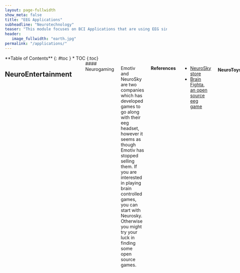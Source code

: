 ```yaml
---
layout: page-fullwidth
show_meta: false
title: "EEG Applications"
subheadline: "Neurotechnology"
teaser: "This module focuses on BCI Applications that are using EEG since it is the cheapest and most mature technology available. You'll soon see that a wide variety of applications can be built with them."
header:
   image_fullwidth: "earth.jpg"
permalink: "/applications/"
---
```

<div class="row">
<div class="medium-4 medium-push-8 columns" markdown="1">
<div class="panel radius" markdown="1">
**Table of Contents**
{: #toc }
*  TOC
{:toc}
</div>
</div><!-- /.medium-4.columns -->


<div class="medium-8 medium-pull-4 columns" markdown="1">

## NeuroEntertainment
<hr>
#### Neurogaming

Emotiv and NeuroSky are two companies which has developed games to go along with their eeg headset, however it seems as though Emotiv has stopped selling them. If you are interested in playing brain controlled games, you can start with Neurosky. Otherwise you might try your luck in finding some open source games.

**References**

* [NeuroSky store](http://store.neurosky.com/collections/apps/games)
* [Brain Fighta, an open source eeg game](https://github.com/NeuroTechX/BrainFighta)

#### NeuroToys

There have been multiple manufacturers of BCI toys going back to the mid 2000's. Here are some of the more popular ones.

**References**

* [Puzzlebox has various devices BCI devices](https://puzzlebox.io/)
* [There are also Star Wars-themed toys!](http://starwarsscience.com/product/the-force-trainer-ii-hologram-experience/)

#### Art

Multiple people have use EEG's for art and music generation. Below are a few example of some these projects.

**References**

* [Axon Art Collective. A Series of projects doing brain controlled art and music](http://axonartcollective.com/)
* [Manipulating water with eeg](https://creators.vice.com/en_us/article/vvygzm/eunoia-seeking-enlightenment-by-tracking-brainwaves)
* [EEG Visulization tool](http://naotohieda.com/muse/)

#### Virtual Reality

Due to the design of VR headsets, there are been an interest in integrating eeg into them. This can help to enhance the experience for the user, as well as provide a hands free approach to interact with the virtual world.  

![VR headset](../images/vr-gadget.jpg)

There are a few companies who have been interested in bring EEG data with VR headsets as seen below.

**References**
* [Neurosky's article on the subject](http://neurosky.com/2016/04/a-new-virtual-reality-the-rise-of-vr-headsets-eeg/)
* [Article on Mind Mazet](http://www.theverge.com/2015/3/3/8136405/mind-maze-mind-leap-thought-reading-virtual-reality-headset)
* [DG Lab's VR Zen Headset](https://www.cnet.com/news/this-vr-headset-is-designed-to-let-you-find-your-zen/)
* [Neurable](http://neurable.com/)
* [OpenBCI's Galea (About to be in beta as of Jan '22)](https://openbci.com/community/introducing-galea-bci-hmd-biosensing/)



## Security
<hr>
#### Brain based authentication

EEG Biometrics is a growing field which looks at how we can use your eeg activity to be able to identify someone. Similar to one's fingerprint, your brain activity can be used as a form of authentication. The most common forms of Brain Authentication are using resting state brain activity or a visual evoked potential task. For more information on Brain Based Authentication, check out this DEF CON talk.

**References**

* [Brain Based Authentication](https://www.youtube.com/watch?v=frAhjtnvkqs)



## Biofeedback Therapy
<hr>

#### Anxiety


Neurofeedback can be an effective method of handling anxiety. Similar to the methods used in mindfulness practices, alpha and theta training is done in order to put the person in a more relaxed state of mind.

**References**

* [Neurofeedback for mood and anxiety disorder](https://www.ncbi.nlm.nih.gov/pubmedhealth/PMH0070200/)
* [Treatment of Anxiety disorder with neurofeedback](http://www.sciencedirect.com/science/article/pii/S1877042811018465)



#### Sleep Improvement

Sleep research has been using EEG's for a long time. Recently, startups have been leveraging consumer grade eeg designs to measure the quality of your sleep.

**References**
* [https://iwinks.org/](https://iwinks.org/)
* [ttps://neuroon.com/sleep-tracking/](https://neuroon.com/sleep-tracking/)
* [http://sleepshepherd.com/](http://sleepshepherd.com/)


#### ADHD

Although a controversial [use case](http://journals.sagepub.com/doi/abs/10.1177/155005940904000311), there are many neurofeedback clinics and few companies who have created solutions to help manage ADHD.  

**References**
* [http://www.akiliinteractive.com/](http://www.akiliinteractive.com/)
* [Attentiv](http://attentiv.com/)


#### PTSD

PTSD neurofeedback has been studied for over [25 years](http://charleston.braincoretherapy.com/wp-content/uploads/2014/01/PENISTON-PTSD.pdf). A lot of the studies focus on getting the participants to generate alpha wave activity which is associated with being in a relaxed state. Most articles which were reviewed suggest that neurofeedback should be use in combination with other treatments.

**References**
* [Alpha-Theta Brainwave Neuro-feedback for Vietnam Veterans](http://onlinelibrary.wiley.com/doi/10.1111/acps.12229/full)
* [Neurofeedback as an adjunct therapy for treatment of PTSD](http://journals.sagepub.com/doi/abs/10.1177/1039856217715988)
*
<!--Needs to be reviewed -->

## Cognitive Training
<hr>

#### Performance Optimization

This series of articles discuss how you can you use Neurofeedback as a mechanism to optimizing performance. This is a good series of articles to start with if you want a high level overview.

**References**
* [EEG Neurofeedback for optimizing performance 1](http://www.sciencedirect.com/science/article/pii/S0149763413002248#bib0700)
* [EEG Neurofeedback for optimizing performance 2](http://www.sciencedirect.com/science/article/pii/S0149763413002716)
* [EEG Neurofeedback for optimizing performance 3](http://www.sciencedirect.com/science/article/pii* /S0149763414000700)

#### Brain Ageing

One of the more common services which neurofeedback clinics provide is to combat brain ageing. Researchers have found that you can identify certain biomarkers in QEEG to predict future cognitive decline as well as the onset of Alzheimer's.  

**References**

* [Video games for cognitive enhancement - Adam Gazzaley Lab](http://gazzaleylab.ucsf.edu/wp-content/uploads/2014/09/Anguera_Nature_2013-Video-game-training-enhances-cognitive-control-in-older-adults.pdf)
* [QEEG neurofeedback for Dementia](http://journals.sagepub.com/doi/abs/10.1177/1550059415590750)
* [Beta and gamma neurofeedback on memory and intelligence in the elderly](http://www.sciencedirect.com/science/article/pii/S030105111300152X)
* [Attential Training via neurofeedback in ageing bring](https://www.ncbi.nlm.nih.gov/pmc/articles/PMC5346575/)
* [QEEG in Aging and evolution of Dimentia](http://onlinelibrary.wiley.com/doi/10.1196/annals.1379.008/full?wol1URL=/doi/10.1196/annals.1379.008/full&identityKey=c38f7acf-fae1-4f16-b3bb-d5a6f7e0fca9)
* [Ref-6](http://www.jpreventionalzheimer.com/1665-a-personalized-12-week-brain-fitness-program-for-improving-cognitive-function-and-increasing-the-volume-of-hippocampus-in-elderly-with-mild-cognitive-impairment.html)



#### Early Development

Most articles looking into the use of EEG as a Neurofeedback tool for early development tend to focus using it for treatment of ADHD. However, there might be other use cases as well.

**References**

* [Cognitive Training enhances brain connectivity (Measured via MEG)](http://www.jneurosci.org/content/35/16/6277)
* [EEG and behavioral changes after neurofeedback treatment in learning disabled children](https://www.ncbi.nlm.nih.gov/pubmed/14521276)
* [ADHD and neurofeedback: a double-blind feasibility study](https://link.springer.com/article/10.1007/s00702-010-0524-2)
* [EEG neurofeedback of SMR and beta frenquency for treatment of ADHD](https://www.ncbi.nlm.nih.gov/pubmed/6487671)
* [Study on the effects eeg neurofeedback on children with ADD and learning disabilities](https://link.springer.com/article/10.1007%2FBF02214148?LI=true)
* [Use of QEEEG-Neurofeedback for children with a history of abuse and neglect](http://www.tandfonline.com/doi/abs/10.1300/J184v10n04_02)


#### Mindfulness

At a consumer level, mindfulness is one of the most common use case for EEG neurofeedback. Here are a few research articles as well as products that currently exist on the market.  

**References**

* [Muse Research](http://www.choosemuse.com/research)
* [NeuroSky's mindfulness app](https://store.neurosky.com/products/mindfulness)
* [Neurophysiology review on Neural Oscillations and Mindfulness](http://www.sciencedirect.com/science/article/pii/S0149763415002511)
* [Alterations in brain activity produced by mindfulness meditation](http://journals.lww.com/psychosomaticmedicine/Abstract/2003/07000/AlterationinBrain%20andImmuneFunctionProduced.14.aspx)


#### Accelerated Learning

The use of neurotechnology to  accelerate learning is one of the subjects that remains of high interest, especially to  [DARPA](https://www.darpa.mil/program/targeted-neuroplasticity-training). Here are some potential use cases of how you can use eeg to speed up your learning.

**References**

* [Use of B-Alert's EEG to create "Accelerated Learning"](http://www.advancedbrainmonitoring.com/neurotechnology/applications/accelerated-learning/)
* [Memory consolidation theta neurofeedback](http://www.sciencedirect.com/science/article/pii/S0301051113002214)
* [Non-invasive Brain biomarkers for cognitive-motor performance assement](https://link.springer.com/content/pdf/10.1007/978-3-642-21852-1.pdf#page=178)

### Enhanced creativity

One potential use case of neurofeedback training could be used to improve creativity. There has been a growing interest in exploring theta/alpha training. Based on the eeg paradigm which are being study, there is probably a lot of similarity to mindfulness training.

**References**

* [modulating slow waves EEG to enhance musical performance](http://journals.lww.com/neuroreport/Abstract/2003/07010/Ecological_validity_of_neurofeedback___modulation.6.aspx)
* [A theory of alpha/theta neurofeedback to improve creative performance](https://link.springer.com/article/10.1007/s10339-008-0248-5)




## Rehabilitation
<hr>


#### Stroke Recovery

Neurofeedback provides a potential opportunity to help patients recover from Stroke via neurofeedback. One case study, where on a 55 year old male  had increased left-side activity within the 4-7 Hz range, used a neurofeedback therapy which aimed to decrease that frequency as well as increase activity within in the 15-21 Hz range in the sensorimotor and speech areas of the brain. By the end of the treatment the patient had improved speech and the depression and anxiety were gone.

**References**

* [Effects of EEG based neurofeedback training on memory function of post-stroke victims](https://jneuroengrehab.biomedcentral.com/articles/10.1186/s12984-015-0105-6)
* [Neurotherapy for stroke rehabilitation](https://link.springer.com/article/10.1007%2FBF01474514?LI=true)
* [The role of biofeedback in Stroke Rehabilitation: Past and Future Directions](http://www.tandfonline.com/doi/abs/10.1310/tsr1404-59)


#### Addiction

The use of EEG biofeedback has been a subject of interest all the way back to the 1970's. There are some interesting connections in the change of eeg activity and drug dependency and the potential of eeg neurofeedback to help treat substance use disorders.  This may allow for future neurofeedback products to be created.

**References**

* [EEG Biofeedback for Addictive Disorder](https://link.springer.com/article/10.1007/s10804-005-7030-z)
* [EEG Biofeedback as a Treatment for Substance Use Disorders](https://link.springer.com/article/10.1007/s10484-007-9047-5)
* [QEEG analysis of crack cocaine dependence](http://www.tandfonline.com/doi/abs/10.1300/J069v15n04_03)

#### Rett Syndrome

Neurofeedback may provide a potential therapy to help those with Rett syndrome. Although it will not provide a complete relief, it can still help patients to manage its symptoms and have a better quality of life.

**References**

* [Cognitive training modifies eeg bands in those with Rett syndrome](http://www.sciencedirect.com/science/article/pii/S0891422216300099)

## Diagnostics
<hr>

#### Concussion

Research has shown that there are noticeable changes in EEG oscillations after brain injury. This leads to the potential of creating eeg diagnostics. Current solutions like Brainscope, don't actually predict if a concussion is present. However it does provide some preliminary insight to clinicians so that they can determine if a person should get a PET/MRI scan.


**References**

* [Change in neural oscillations bands of mild traumatic brain injury patients](http://ieeexplore.ieee.org/document/7319994/?arnumber=7319994)
* [Head injury assessment tool by Brainscope](http://brainscope.com/products/)
* [EEG changes in mild traumatic brain injury in athletes](http://www.sciencedirect.com/science/article/pii/S0304394004015034)

#### Alzheimer’s

A growing body of evidence suggests that EEG analyses can be used in the early detect of Alzheimer's and may even allow for the diagnosis for different dementia subtypes. Most of the research has been done in academic environments, however there could be the potential to develop low cost medical testing devices.

**References**

* [Development of EEG Biomarkers for Alzheimer's Disease](http://www.advancedbrainmonitoring.com/EEGbiomarkersforAlzheimersDisease)
* [EEG in patients with Alzheimer's](http://www.sciencedirect.com/science/article/pii/S138824570400015X)


#### Epilepsy

 Epilepsy is a disorder that affects over 50 million people worldwide, with 80% of cases coming from developing countries. There are some great opportunities in developing a low cost Epilepsy diagnostic with EEG's and which would help those that may not have the resources to properly test for the disorder.

**Ressources**

* [Epilepsy seizure detection using eeg time-frequency analysis](http://ieeexplore.ieee.org/document/4801967/?arnumber=4801967)
* [Epilepsy care in developing countries](http://onlinelibrary.wiley.com/doi/10.1111/j.1535-7511.2010.01362.x/full)
* [TeleEEG. a company which provides eeg analysis for epilepsy in poor countries](http://www.teleeeg.org/)
* [Automated diagnosis of epileptic EEG using entropies](http://www.sciencedirect.com/science/article/pii/S1746809411000838)






<!--Ref Needed -->


</div> <!-- end of content column -->
</div> <!-- end of row -->
